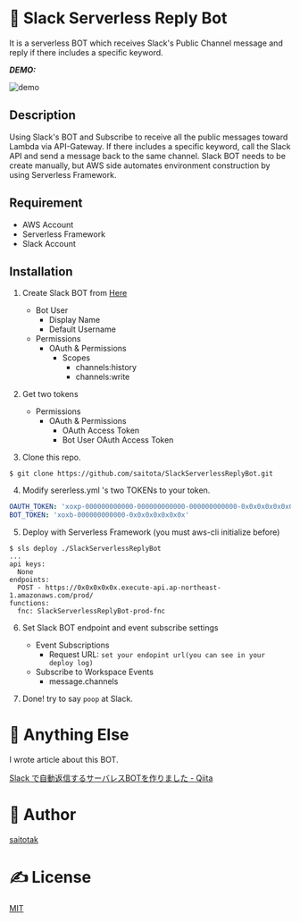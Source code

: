 ﻿# 🤖 Slack Serverless Reply Bot
It is a serverless BOT which receives Slack's Public Channel message and reply if there includes a specific keyword.

***DEMO:***

![demo](https://user-images.githubusercontent.com/1152469/35902255-db0707e4-0c1d-11e8-882e-ca90d1e7a933.gif)

## Description
Using Slack's BOT and Subscribe to receive all the public messages toward Lambda via API-Gateway.
If there includes a specific keyword, call the Slack API and send a message back to the same channel.
Slack BOT needs to be create manually, but AWS side automates environment construction by using Serverless Framework.

## Requirement
- AWS Account
- Serverless Framework
- Slack Account

## Installation
1. Create Slack BOT from [Here](https://api.slack.com/slack-apps)
    - Bot User
        - Display Name
        - Default Username
    - Permissions
        - OAuth & Permissions
            - Scopes
                - channels:history
                - channels:write
2. Get two tokens
    - Permissions
        - OAuth & Permissions
            - OAuth Access Token
            - Bot User OAuth Access Token

3. Clone this repo.
```
$ git clone https://github.com/saitota/SlackServerlessReplyBot.git
```

4. Modify sererless.yml 's two TOKENs to your token.
``` sererless.yml
OAUTH_TOKEN: 'xoxp-000000000000-000000000000-000000000000-0x0x0x0x0x0x0x0x0x0x0x0x0x0x0x0x'
BOT_TOKEN: 'xoxb-000000000000-0x0x0x0x0x0x0x'
```

5. Deploy with Serverless Framework (you must aws-cli initialize before)
```
$ sls deploy ./SlackServerlessReplyBot
...
api keys:
  None
endpoints:
  POST - https://0x0x0x0x0x.execute-api.ap-northeast-1.amazonaws.com/prod/
functions:
  fnc: SlackServerlessReplyBot-prod-fnc
```
6. Set Slack BOT endpoint and event subscribe settings 
    - Event Subscriptions
        - Request URL: `set your endopint url(you can see in your deploy log)`
    - Subscribe to Workspace Events
        - message.channels

7. Done! try to say `poop` at Slack.

# 🤔 Anything Else
I wrote article about this BOT.

[Slack で自動返信するサーバレスBOTを作りました - Qiita](https://qiita.com/saitotak/items/822bf2dce7e3baa25ae0)

# 🐑 Author
[saitotak](https://qiita.com/saitotak)

# ✍ License
[MIT](./LICENSE)
